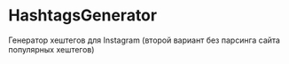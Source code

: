 # HashtagsGenerator
Генератор хештегов для Instagram (второй вариант без парсинга сайта популярных хештегов)
